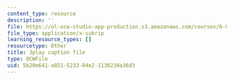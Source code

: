 ```yaml
---
content_type: resource
description: ''
file: https://ol-ocw-studio-app-production.s3.amazonaws.com/courses/6-01sc-introduction-to-electrical-engineering-and-computer-science-i-spring-2011/5b20e641a851523384e21130234a36d3_vcDBNyKvLcs.vtt
file_type: application/x-subrip
learning_resource_types: []
resourcetype: Other
title: 3play caption file
type: OCWFile
uid: 5b20e641-a851-5233-84e2-1130234a36d3
---
```

